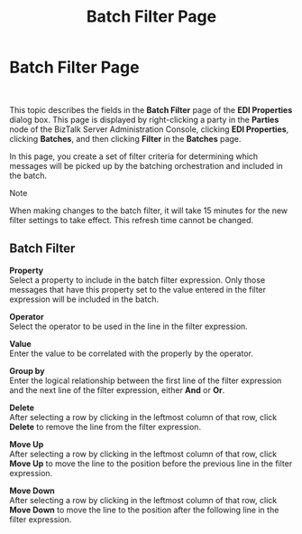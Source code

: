 ﻿---
title: Batch Filter Page
TOCTitle: Batch Filter Page
ms:assetid: 6739943b-b5e1-412d-b8c3-a18e0f9fb586
ms:mtpsurl: https://msdn.microsoft.com/en-us/library/Dd257229(v=BTS.80)
ms:contentKeyID: 51528613
ms.date: 08/30/2017
mtps_version: v=BTS.80
f1_keywords:
- bts10.admin.ediagreement.batchfilter
- bts10.edir2.EDI.party.batches.filter
---

# Batch Filter Page

 

This topic describes the fields in the **Batch Filter** page of the **EDI Properties** dialog box. This page is displayed by right-clicking a party in the **Parties** node of the BizTalk Server Administration Console, clicking **EDI Properties**, clicking **Batches**, and then clicking **Filter** in the **Batches** page.

In this page, you create a set of filter criteria for determining which messages will be picked up by the batching orchestration and included in the batch.


> [!NOTE]
> <P>When making changes to the batch filter, it will take 15 minutes for the new filter settings to take effect. This refresh time cannot be changed.</P>



## Batch Filter

**Property**  
Select a property to include in the batch filter expression. Only those messages that have this property set to the value entered in the filter expression will be included in the batch.

**Operator**  
Select the operator to be used in the line in the filter expression.

**Value**  
Enter the value to be correlated with the properly by the operator.

**Group by**  
Enter the logical relationship between the first line of the filter expression and the next line of the filter expression, either **And** or **Or**.

**Delete**  
After selecting a row by clicking in the leftmost column of that row, click **Delete** to remove the line from the filter expression.

**Move Up**  
After selecting a row by clicking in the leftmost column of that row, click **Move Up** to move the line to the position before the previous line in the filter expression.

**Move Down**  
After selecting a row by clicking in the leftmost column of that row, click **Move Down** to move the line to the position after the following line in the filter expression.

